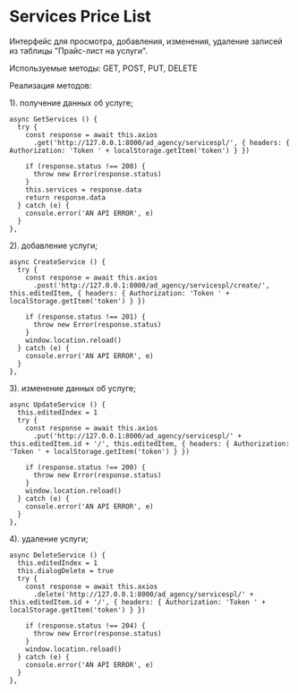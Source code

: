 # Services Price List

Интерфейс для просмотра, добавления, изменения, удаление записей из таблицы "Прайс-лист на услуги".

Используемые методы: GET, POST, PUT, DELETE

Реализация методов:

1). получение данных об услуге;
```
async GetServices () {
  try {
    const response = await this.axios
      .get('http://127.0.0.1:8000/ad_agency/servicespl/', { headers: { Authorization: 'Token ' + localStorage.getItem('token') } })

    if (response.status !== 200) {
      throw new Error(response.status)
    }
    this.services = response.data
    return response.data
  } catch (e) {
    console.error('AN API ERROR', e)
  }
},
```
2). добавление услуги;
```
async CreateService () {
  try {
    const response = await this.axios
      .post('http://127.0.0.1:8000/ad_agency/servicespl/create/', this.editedItem, { headers: { Authorization: 'Token ' + localStorage.getItem('token') } })

    if (response.status !== 201) {
      throw new Error(response.status)
    }
    window.location.reload()
  } catch (e) {
    console.error('AN API ERROR', e)
  }
},
```
3). изменение данных об услуге;
```
async UpdateService () {
  this.editedIndex = 1
  try {
    const response = await this.axios
      .put('http://127.0.0.1:8000/ad_agency/servicespl/' + this.editedItem.id + '/', this.editedItem, { headers: { Authorization: 'Token ' + localStorage.getItem('token') } })

    if (response.status !== 200) {
      throw new Error(response.status)
    }
    window.location.reload()
  } catch (e) {
    console.error('AN API ERROR', e)
  }
},
```
4). удаление услуги;
```
async DeleteService () {
  this.editedIndex = 1
  this.dialogDelete = true
  try {
    const response = await this.axios
      .delete('http://127.0.0.1:8000/ad_agency/servicespl/' + this.editedItem.id + '/', { headers: { Authorization: 'Token ' + localStorage.getItem('token') } })

    if (response.status !== 204) {
      throw new Error(response.status)
    }
    window.location.reload()
  } catch (e) {
    console.error('AN API ERROR', e)
  }
},
```